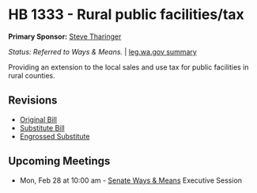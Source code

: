 # HB 1333 - Rural public facilities/tax
**Primary Sponsor:** [Steve Tharinger](/person/leg/steve.tharinger.md)

*Status: Referred to Ways & Means.* | [leg.wa.gov summary](https://app.leg.wa.gov/billsummary?BillNumber=1333&Year=2021)

Providing an extension to the local sales and use tax for public facilities in rural counties.

## Revisions
* [Original Bill](1/)
* [Substitute Bill](S/)
* [Engrossed Substitute](S.E/)

## Upcoming Meetings
* Mon, Feb 28 at 10:00 am - [Senate Ways & Means](/senate/2021-22/WM/) Executive Session